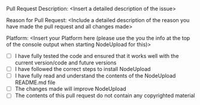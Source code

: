 Pull Request Description: \<Insert a detailed description of the  issue\>

Reason for Pull Request: \<Include a detailed description of the reason you have made the pull request and all changes made\>

Platform: \<Insert your Platform here (please use the you the info at the top of the console output when starting NodeUpload for this)\>

- [ ] I have fully tested the code and ensured that it works well with the current version/code and future versions
- [ ] I have followed the correct steps to install NodeUpload
- [ ] I have fully read and understand the contents of the NodeUpload README.md file
- [ ] The changes made will improve NodeUpload
- [ ] The contents of this pull request do not contain any copyrighted material
